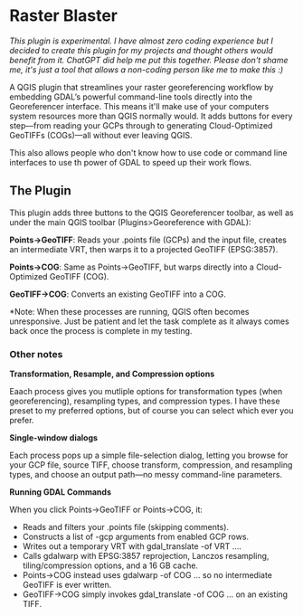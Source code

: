 # Raster Blaster

*This plugin is experimental. I have almost zero coding experience but I decided to create this plugin for my projects and thought others would benefit from it. ChatGPT did help me put this together. Please don't shame me, it's just a tool that allows a non-coding person like me to make this :)*

A QGIS plugin that streamlines your raster georeferencing workflow by embedding GDAL’s powerful command-line tools directly into the Georeferencer interface. This means it'll make use of your computers system resources more than QGIS normally would. It adds buttons for every step—from reading your GCPs through to generating Cloud-Optimized GeoTIFFs (COGs)—all without ever leaving QGIS.

This also allows people who don't know how to use code or command line interfaces to use th power of GDAL to speed up their work flows.


## The Plugin

This plugin adds three buttons to the QGIS Georeferencer toolbar, as well as under the main QGIS toolbar (Plugins>Georeference with GDAL):


**Points→GeoTIFF**: Reads your .points file (GCPs) and the input file, creates an intermediate VRT, then warps it to a projected GeoTIFF (EPSG:3857).


**Points→COG**: Same as Points→GeoTIFF, but warps directly into a Cloud-Optimized GeoTIFF (COG).


**GeoTIFF→COG**: Converts an existing GeoTIFF into a COG.


*Note: When these processes are running, QGIS often becomes unresponsive. Just be patient and let the task complete as it always comes back once the process is complete in my testing.



### Other notes

**Transformation, Resample, and Compression options**


Eaach process gives you mutliple options for transformation types (when georeferencing), resampling types, and compression types. I have these preset to my preferred options, but of course you can select which ever you prefer.


**Single-window dialogs**


 Each process pops up a simple file-selection dialog, letting you browse for your GCP file, source TIFF, choose transform, compression, and resampling types, and choose an output path—no messy command-line parameters.


**Running GDAL Commands**


When you click Points→GeoTIFF or Points→COG, it:  
- Reads and filters your .points file (skipping comments).  
- Constructs a list of -gcp arguments from enabled GCP rows.  
- Writes out a temporary VRT with gdal_translate -of VRT ….  
- Calls gdalwarp with EPSG:3857 reprojection, Lanczos resampling, tiling/compression options, and a 16 GB cache.  
- Points→COG instead uses gdalwarp -of COG … so no intermediate GeoTIFF is ever written.  
- GeoTIFF→COG simply invokes gdal_translate -of COG … on an existing TIFF.  



